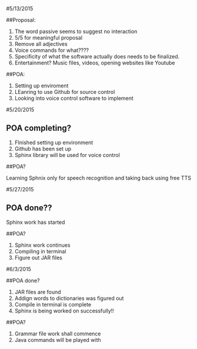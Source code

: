#5/13/2015

##Proposal:
 1. The  word passive seems to suggest no interaction
 2. 5/5 for meaningful proposal
 3. Remove all adjectives
 4. Voice commands for what????
 5. Specificity of what the software actually does needs to be finalized.
 6. Entertainment? Music files, videos, opening websites like Youtube
 
 ##POA:
 
 1. Setting up enviroment
 2. LEanring to use Github for source control
 3. Looking into voice control software to implement
 
 #5/20/2015
 ## POA completing?
 
 1. FInished setting up environment
 2. Github has been set up
 3. Sphinx library will be used for voice control
 
 ##POA?
 
  Learning Sphnix only for speech recognition and taking back using free TTS
  
  #5/27/2015
  
  ## POA done??
   Sphinx work has started
   
  ##POA?
   
   1. Sphinx work continues
   2. Compiling in terminal
   3. Figure out JAR files
   
  #6/3/2015
  
  ##POA done?
  
  1. JAR files are found
  2. Addign words to dictionaries was figured out
  3. Compile in terminal is complete
  4. Sphinx is being worked on successfully!!
  
  ##POA?
  
  1. Grammar file work shall commence
  2. Java commands will be played with
  
  
  
 